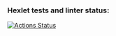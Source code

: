 ### Hexlet tests and linter status:
[![Actions Status](https://github.com/viktor-dorokhov/typescript-project-81/actions/workflows/hexlet-check.yml/badge.svg)](https://github.com/viktor-dorokhov/typescript-project-81/actions)
